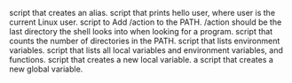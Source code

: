 script that creates an alias.
script that prints hello user, where user is the current Linux user.
script to Add /action to the PATH. /action should be the last directory the shell looks into when looking for a program.
script that counts the number of directories in the PATH.
script that lists environment variables.
script that lists all local variables and environment variables, and functions.
script that creates a new local variable.
a script that creates a new global variable.
